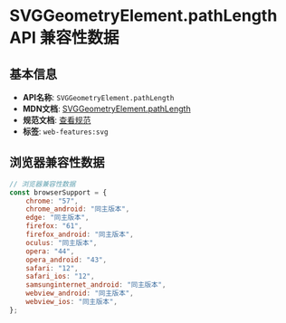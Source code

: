 # SVGGeometryElement.pathLength API 兼容性数据

## 基本信息

- **API名称**: `SVGGeometryElement.pathLength`
- **MDN文档**: [SVGGeometryElement.pathLength](https://developer.mozilla.org/docs/Web/API/SVGGeometryElement/pathLength)
- **规范文档**: [查看规范](https://svgwg.org/svg2-draft/types.html#__svg__SVGGeometryElement__pathLength)
- **标签**: `web-features:svg`

## 浏览器兼容性数据

```javascript
// 浏览器兼容性数据
const browserSupport = {
    chrome: "57",
    chrome_android: "同主版本",
    edge: "同主版本",
    firefox: "61",
    firefox_android: "同主版本",
    oculus: "同主版本",
    opera: "44",
    opera_android: "43",
    safari: "12",
    safari_ios: "12",
    samsunginternet_android: "同主版本",
    webview_android: "同主版本",
    webview_ios: "同主版本",
};

```

